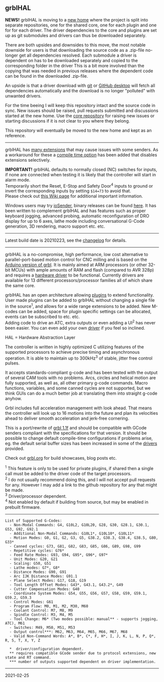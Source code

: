 ## grblHAL ##

__NEWS!__ grblHAL is moving to a [new home](https://github.com/grblHAL) where the project is split into separate repositories, one for the shared core, one for each plugin and one for for each driver. The driver dependencies to the core and plugins are set up as git submodules and drivers can thus be downloaded separately.

There are both upsides and downsides to this move, the most notable downside for users is that downloading the source code as a .zip-file no-longer get all dependencies resolved.
Each submodule a driver is dependent on has to be downloaded separately and copied to the corresponding folder in the driver
This is a bit more involved than the copying that was needed in previous releases where the dependent code can be found in the downloaded .zip-file.

An upside is that a driver download with [git](https://git-scm.com/downloads) or [GitHub desktop](https://desktop.github.com/) will fetch all dependencies automatically and the download is no longer "polluted" with unwanted drivers.

For the time beeing I will keep this repository intact and the source code in sync.
New issues should be raised, pull requests submitted and discussions started at the new home.
Use the [core repository](https://github.com/grblHAL/core) for raising new issues or starting discussions if it is not clear to you where they belong. 

This repository will eventually be moved to the new home and kept as an reference.

---

grblHAL has [many extensions](https://github.com/terjeio/grblHAL/wiki) that may cause issues with some senders. As a workaround for these a [compile time option](https://github.com/terjeio/grblHAL/wiki/Changes-from-grbl-1.1#workaround) has been added that disables extensions selectively. 

__IMPORTANT!__ grblHAL defaults to normally closed \(NC\) switches for inputs, if none are connected when testing it is likely that the controller will start in alarm mode.  
Temporarily short the Reset, E-Stop and Safety Door<sup>4</sup> inputs to ground or invert the corresponding inputs by setting `$14=73` to avoid that.  
Please check out [this Wiki page](https://github.com/terjeio/grblHAL/wiki/Changes-from-grbl-1.1) for additional important information.

Windows users may try [ioSender](https://github.com/terjeio/Grbl-GCode-Sender), binary releases can be found [here](https://github.com/terjeio/Grbl-GCode-Sender/releases).
It has been written to complement grblHAL and has features such as proper keyboard jogging, advanced probing, automatic reconfiguration of DRO display for up to 6 axes, lathe mode including conversational G-Code generation, 3D rendering, macro support etc. etc.

---

Latest build date is 20210223, see the [changelog](https://github.com/terjeio/grblHAL/blob/master/changelog.md) for details.

---

grblHAL is a no-compromise, high performance, low cost alternative to parallel-port-based motion control for CNC milling and is based on the [Arduino version of grbl](https://github.com/gnea/grbl). It is mainly aimed at ARM processors \(or other 32-bit MCUs\) with ample amounts of RAM and flash \(compared to AVR 328p\) and requires a [hardware driver](drivers/ReadMe.md) to be functional.
Currently drivers are available for 13 different processors/processor families all of which share the same core.

grblHAL has an open architecture allowing [plugins](plugins/README.md) to extend functionality.
User made plugins can be added to grblHAL without changing a single file in the source<sup>1</sup>, and allows for a wide range extensions to be added.
New M-codes can be added, space for plugin specific settings can be allocated, events can be subscribed to etc. etc.  
Adding code to drive an ATC, extra outputs or even adding a UI<sup>2</sup> has never been easier. You can even add your own [driver](templates/arm-driver) if you feel so inclined.

HAL = Hardware Abstraction Layer

The controller is written in highly optimized C utilizing features of the supported processors to achieve precise timing and asynchronous operation.
It is able to maintain up to 300kHz<sup>3</sup> of stable, jitter free control pulses.

It accepts standards-compliant g-code and has been tested with the output of several CAM tools with no problems. Arcs, circles and helical motion are fully supported, as well as, all other primary g-code commands. Macro functions, variables, and some canned cycles are not supported, but we think GUIs can do a much better job at translating them into straight g-code anyhow.

Grbl includes full acceleration management with look ahead. That means the controller will look up to 16 motions into the future and plan its velocities ahead to deliver smooth acceleration and jerk-free cornering.

This is a port/rewrite of [grbl 1.1f](https://github.com/gnea/grbl) and should be compatible with GCode senders compliant with the specifications for that version. It should be possible to change default compile-time configurations if problems arise, eg. the default serial buffer sizes has been increased in some of the [drivers](drivers/ReadMe.md) provided.

Check out [grbl.org](https://www.grbl.org/) for build showcases, blog posts etc.

<sup>1</sup> This feature is only to be used for private plugins, if shared then a single call must be added to the driver code of the target processors.   
<sup>2</sup> I do not usually recommend doing this, and I will not accept pull requests for any. However I may add a link to the github repository for any that might be made.  
<sup>3</sup> Driver/processor dependent.  
<sup>4</sup> Not enabled by default if building from source, but may be enabled in prebuilt firmware.

***

```
List of Supported G-Codes:
  - Non-Modal Commands: G4, G10L2, G10L20, G28, G30, G28.1, G30.1, G53, G92, G92.1
  - Additional Non-Modal Commands: G10L1*, G10L10*, G10L11*
  - Motion Modes: G0, G1, G2, G3, G5, G38.2, G38.3, G38.4, G38.5, G80, G33*
  - Canned cycles: G73, G81, G82, G83, G85, G86, G89, G98, G99
  - Repetitive cycles: G76*
  - Feed Rate Modes: G93, G94, G95*, G96*, G97*
  - Unit Modes: G20, G21
  - Scaling: G50, G51
  - Lathe modes: G7*, G8*
  - Distance Modes: G90, G91
  - Arc IJK Distance Modes: G91.1
  - Plane Select Modes: G17, G18, G19
  - Tool Length Offset Modes: G43*, G43.1, G43.2*, G49
  - Cutter Compensation Modes: G40
  - Coordinate System Modes: G54, G55, G56, G57, G58, G59, G59.1, G59.2, G59.3
  - Control Modes: G61
  - Program Flow: M0, M1, M2, M30, M60
  - Coolant Control: M7, M8, M9
  - Spindle Control: M3, M4, M5
  - Tool Change: M6* (Two modes possible: manual** - supports jogging, ATC), M61
  - Switches: M49, M50, M51, M53
  - Output control***: M62, M63, M64, M65, M66, M67, M68
  - Valid Non-Command Words: A*, B*, C*, F, H*, I, J, K, L, N, P, Q*, R, S, T, X, Y, Z

  *  driver/configuration dependent.
  ** requires compatible GCode sender due to protocol extensions, new state and RT command.
  *** number of outputs supported dependent on driver implementation.
```

---
2021-02-25
